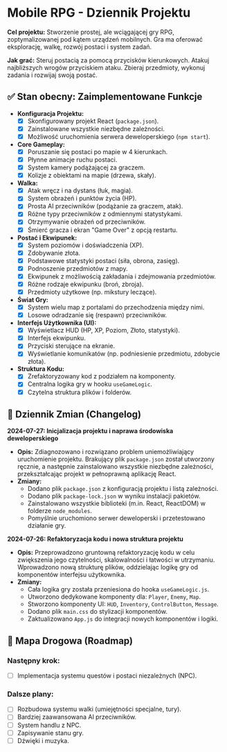 
# Mobile RPG - Dziennik Projektu

**Cel projektu:** Stworzenie prostej, ale wciągającej gry RPG, zoptymalizowanej pod kątem urządzeń mobilnych. Gra ma oferować eksplorację, walkę, rozwój postaci i system zadań.

**Jak grać:** Steruj postacią za pomocą przycisków kierunkowych. Atakuj najbliższych wrogów przyciskiem ataku. Zbieraj przedmioty, wykonuj zadania i rozwijaj swoją postać.

## ✅ Stan obecny: Zaimplementowane Funkcje

- **Konfiguracja Projektu:**
    - [x] Skonfigurowany projekt React (`package.json`).
    - [x] Zainstalowane wszystkie niezbędne zależności.
    - [x] Możliwość uruchomienia serwera deweloperskiego (`npm start`).
- **Core Gameplay:**
    - [x] Poruszanie się postaci po mapie w 4 kierunkach.
    - [x] Płynne animacje ruchu postaci.
    - [x] System kamery podążającej za graczem.
    - [x] Kolizje z obiektami na mapie (drzewa, skały).
- **Walka:**
    - [x] Atak wręcz i na dystans (łuk, magia).
    - [x] System obrażeń i punktów życia (HP).
    - [x] Prosta AI przeciwników (podążanie za graczem, atak).
    - [x] Różne typy przeciwników z odmiennymi statystykami.
    - [x] Otrzymywanie obrażeń od przeciwników.
    - [x] Śmierć gracza i ekran "Game Over" z opcją restartu.
- **Postać i Ekwipunek:**
    - [x] System poziomów i doświadczenia (XP).
    - [x] Zdobywanie złota.
    - [x] Podstawowe statystyki postaci (siła, obrona, zasięg).
    - [x] Podnoszenie przedmiotów z mapy.
    - [x] Ekwipunek z możliwością zakładania i zdejmowania przedmiotów.
    - [x] Różne rodzaje ekwipunku (broń, zbroja).
    - [x] Przedmioty użytkowe (np. mikstury leczące).
- **Świat Gry:**
    - [x] System wielu map z portalami do przechodzenia między nimi.
    - [x] Losowe odradzanie się (respawn) przeciwników.
- **Interfejs Użytkownika (UI):**
    - [x] Wyświetlacz HUD (HP, XP, Poziom, Złoto, statystyki).
    - [x] Interfejs ekwipunku.
    - [x] Przyciski sterujące na ekranie.
    - [x] Wyświetlanie komunikatów (np. podniesienie przedmiotu, zdobycie złota).
- **Struktura Kodu:**
    - [x] Zrefaktoryzowany kod z podziałem na komponenty.
    - [x] Centralna logika gry w hooku `useGameLogic`.
    - [x] Czytelna struktura plików i folderów.

## 📝 Dziennik Zmian (Changelog)

**2024-07-27: Inicjalizacja projektu i naprawa środowiska deweloperskiego**
- **Opis:** Zdiagnozowano i rozwiązano problem uniemożliwiający uruchomienie projektu. Brakujący plik `package.json` został utworzony ręcznie, a następnie zainstalowano wszystkie niezbędne zależności, przekształcając projekt w pełnoprawną aplikację React.
- **Zmiany:**
    - Dodano plik `package.json` z konfiguracją projektu i listą zależności.
    - Dodano plik `package-lock.json` w wyniku instalacji pakietów.
    - Zainstalowano wszystkie biblioteki (m.in. React, ReactDOM) w folderze `node_modules`.
    - Pomyślnie uruchomiono serwer deweloperski i przetestowano działanie gry.

**2024-07-26: Refaktoryzacja kodu i nowa struktura projektu**
- **Opis:** Przeprowadzono gruntowną refaktoryzację kodu w celu zwiększenia jego czytelności, skalowalności i łatwości w utrzymaniu. Wprowadzono nową strukturę plików, oddzielając logikę gry od komponentów interfejsu użytkownika.
- **Zmiany:**
    - Cała logika gry została przeniesiona do hooka `useGameLogic.js`.
    - Utworzono dedykowane komponenty dla: `Player`, `Enemy`, `Map`.
    - Stworzono komponenty UI: `HUD`, `Inventory`, `ControlButton`, `Message`.
    - Dodano plik `main.css` do stylizacji komponentów.
    - Zaktualizowano `App.js` do integracji nowych komponentów i logiki.

## 🚀 Mapa Drogowa (Roadmap)

### Następny krok:
- [ ] Implementacja systemu questów i postaci niezależnych (NPC).

### Dalsze plany:
- [ ] Rozbudowa systemu walki (umiejętności specjalne, tury).
- [ ] Bardziej zaawansowana AI przeciwników.
- [ ] System handlu z NPC.
- [ ] Zapisywanie stanu gry.
- [ ] Dźwięki i muzyka.
